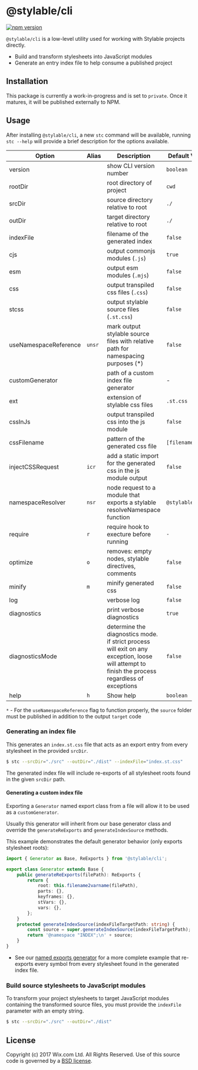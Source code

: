 # @stylable/cli

[![npm version](https://img.shields.io/npm/v/@stylable/cli.svg)](https://www.npmjs.com/package/@stylable/cli)

`@stylable/cli` is a low-level utility used for working with Stylable projects directly.

- Build and transform stylesheets into JavaScript modules
- Generate an entry index file to help consume a published project

## Installation

This package is currently a work-in-progress and is set to `private`. Once it matures, it will be published externally to NPM.

## Usage

After installing `@stylable/cli`, a new `stc` command will be available, running `stc --help` will provide a brief description for the options available.

| Option                | Alias  | Description                                                                        | Default Value    |
| --------------------- | ------ | ---------------------------------------------------------------------------------- | ---------------- |
| version               |        | show CLI version number                                                            | `boolean`        |
| rootDir               |        | root directory of project                                                          | `cwd`            |
| srcDir                |        | source directory relative to root                                                  | `./`             |
| outDir                |        | target directory relative to root                                                  | `./`             |
| indexFile             |        | filename of the generated index                                                    | `false`          |
| cjs                   |        | output commonjs modules (`.js`)                                                    | `true`           |
| esm                   |        | output esm modules (`.mjs`)                                                        | `false`          |
| css                   |        | output transpiled css files (`.css`)                                               | `false`          |
| stcss                 |        | output stylable source files (`.st.css`)                                           | `false`          |
| useNamespaceReference | `unsr` | mark output stylable source files with relative path for namespacing purposes (\*) | `false`          |
| customGenerator       |        | path of a custom index file generator                                              | -                |
| ext                   |        | extension of stylable css files                                                    | `.st.css`        |
| cssInJs               |        | output transpiled css into the js module                                           | `false`          |
| cssFilename           |        | pattern of the generated css file                                                  | `[filename].css` |
| injectCSSRequest      | `icr`  | add a static import for the generated css in the js module output                  | `false`          |
| namespaceResolver     | `nsr`  | node request to a module that exports a stylable resolveNamespace function         | `@stylable/node` |
| require               | `r`    | require hook to execture before running                                            | `-`              |
| optimize              | `o`    | removes: empty nodes, stylable directives, comments                                | `false`          |
| minify                | `m`    | minify generated css                                                               | `false`          |
| log                   |        | verbose log                                                                        | `false`          |
| diagnostics           |        | print verbose diagnostics                                                          | `true`           |
| diagnosticsMode       |        | determine the diagnostics mode. if strict process will exit on any exception, loose will attempt to finish the process regardless of exceptions                         | `false`          |
| help                  | `h`    | Show help                                                                          | `boolean`        |

`*` - For the `useNamespaceReference` flag to function properly, the `source` folder must be published in addition to the output `target` code

### Generating an index file

This generates an `index.st.css` file that acts as an export entry from every stylesheet in the provided `srcDir`.

```sh
$ stc --srcDir="./src" --outDir="./dist" --indexFile="index.st.css"
```

The generated index file will include re-exports of all stylesheet roots found in the given `srcDir` path.

#### Generating a custom index file

Exporting a `Generator` named export class from a file will allow it to be used as a `customGenerator`.

Usually this generator will inherit from our base generator class and override the `generateReExports` and `generateIndexSource` methods.

This example demonstrates the default generator behavior (only exports stylesheet roots): 
```ts
import { Generator as Base, ReExports } from '@stylable/cli';

export class Generator extends Base {
    public generateReExports(filePath): ReExports {
        return {
            root: this.filename2varname(filePath),
            parts: {},
            keyframes: {},
            stVars: {},
            vars: {},
        };
    }    
    protected generateIndexSource(indexFileTargetPath: string) {
        const source = super.generateIndexSource(indexFileTargetPath);
        return '@namespace "INDEX";\n' + source;
    }
}
```

* See our [named exports generator](./test/fixtures/named-exports-generator.ts) for a more complete example that re-exports every symbol from every stylesheet found in the generated index file.

### Build source stylesheets to JavaScript modules

To transform your project stylesheets to target JavaScript modules containing the transformed source files, you must provide the `indexFile` parameter with an empty string.

```sh
$ stc --srcDir="./src" --outDir="./dist"
```

## License

Copyright (c) 2017 Wix.com Ltd. All Rights Reserved. Use of this source code is governed by a [BSD license](./LICENSE).
